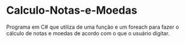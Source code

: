 # Calculo-Notas-e-Moedas
Programa em C# que utiliza de uma função e um foreach para fazer o cálculo de notas e moedas de acordo com o que o usuário digitar.
